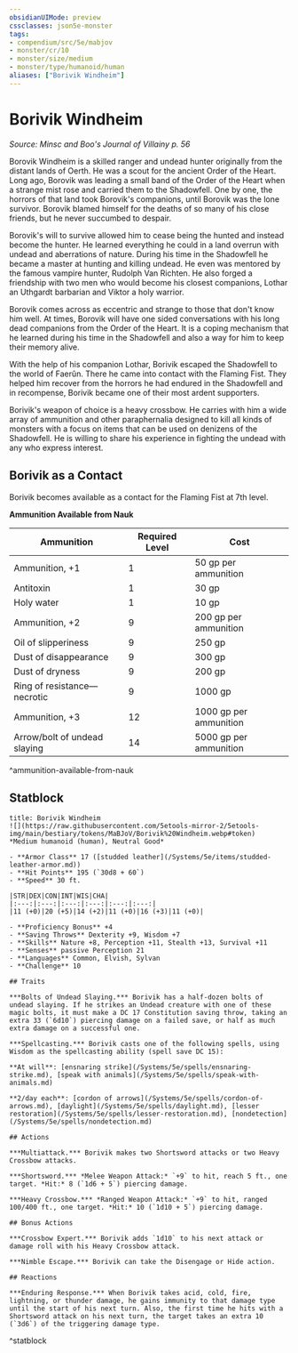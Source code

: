 ```yaml
---
obsidianUIMode: preview
cssclasses: json5e-monster
tags:
- compendium/src/5e/mabjov
- monster/cr/10
- monster/size/medium
- monster/type/humanoid/human
aliases: ["Borivik Windheim"]
---
```

# Borivik Windheim
*Source: Minsc and Boo's Journal of Villainy p. 56*  

Borovik Windheim is a skilled ranger and undead hunter originally from the distant lands of Oerth. He was a scout for the ancient Order of the Heart. Long ago, Borovik was leading a small band of the Order of the Heart when a strange mist rose and carried them to the Shadowfell. One by one, the horrors of that land took Borovik's companions, until Borovik was the lone survivor. Borovik blamed himself for the deaths of so many of his close friends, but he never succumbed to despair.

Borovik's will to survive allowed him to cease being the hunted and instead become the hunter. He learned everything he could in a land overrun with undead and aberrations of nature. During his time in the Shadowfell he became a master at hunting and killing undead. He even was mentored by the famous vampire hunter, Rudolph Van Richten. He also forged a friendship with two men who would become his closest companions, Lothar an Uthgardt barbarian and Viktor a holy warrior.

Borovik comes across as eccentric and strange to those that don't know him well. At times, Borovik will have one sided conversations with his long dead companions from the Order of the Heart. It is a coping mechanism that he learned during his time in the Shadowfell and also a way for him to keep their memory alive.

With the help of his companion Lothar, Borivik escaped the Shadowfell to the world of Faerûn. There he came into contact with the Flaming Fist. They helped him recover from the horrors he had endured in the Shadowfell and in recompense, Borivik became one of their most ardent supporters.

Borivik's weapon of choice is a heavy crossbow. He carries with him a wide array of ammunition and other paraphernalia designed to kill all kinds of monsters with a focus on items that can be used on denizens of the Shadowfell. He is willing to share his experience in fighting the undead with any who express interest.

## Borivik as a Contact

Borivik becomes available as a contact for the Flaming Fist at 7th level.

**Ammunition Available from Nauk**

| Ammunition | Required Level | Cost |
|------------|----------------|------|
| Ammunition, +1 | 1 | 50 gp per ammunition |
| Antitoxin | 1 | 30 gp |
| Holy water | 1 | 10 gp |
| Ammunition, +2 | 9 | 200 gp per ammunition |
| Oil of slipperiness | 9 | 250 gp |
| Dust of disappearance | 9 | 300 gp |
| Dust of dryness | 9 | 200 gp |
| Ring of resistance—necrotic | 9 | 1000 gp |
| Ammunition, +3 | 12 | 1000 gp per ammunition |
| Arrow/bolt of undead slaying | 14 | 5000 gp per ammunition |
^ammunition-available-from-nauk

## Statblock

```ad-statblock
title: Borivik Windheim
![](https://raw.githubusercontent.com/5etools-mirror-2/5etools-img/main/bestiary/tokens/MaBJoV/Borivik%20Windheim.webp#token)
*Medium humanoid (human), Neutral Good*

- **Armor Class** 17 ([studded leather](/Systems/5e/items/studded-leather-armor.md))
- **Hit Points** 195 (`30d8 + 60`)
- **Speed** 30 ft.

|STR|DEX|CON|INT|WIS|CHA|
|:---:|:---:|:---:|:---:|:---:|:---:|
|11 (+0)|20 (+5)|14 (+2)|11 (+0)|16 (+3)|11 (+0)|

- **Proficiency Bonus** +4
- **Saving Throws** Dexterity +9, Wisdom +7
- **Skills** Nature +8, Perception +11, Stealth +13, Survival +11
- **Senses** passive Perception 21
- **Languages** Common, Elvish, Sylvan
- **Challenge** 10

## Traits

***Bolts of Undead Slaying.*** Borivik has a half-dozen bolts of undead slaying. If he strikes an Undead creature with one of these magic bolts, it must make a DC 17 Constitution saving throw, taking an extra 33 (`6d10`) piercing damage on a failed save, or half as much extra damage on a successful one.

***Spellcasting.*** Borivik casts one of the following spells, using Wisdom as the spellcasting ability (spell save DC 15):

**At will**: [ensnaring strike](/Systems/5e/spells/ensnaring-strike.md), [speak with animals](/Systems/5e/spells/speak-with-animals.md)

**2/day each**: [cordon of arrows](/Systems/5e/spells/cordon-of-arrows.md), [daylight](/Systems/5e/spells/daylight.md), [lesser restoration](/Systems/5e/spells/lesser-restoration.md), [nondetection](/Systems/5e/spells/nondetection.md)

## Actions

***Multiattack.*** Borivik makes two Shortsword attacks or two Heavy Crossbow attacks.

***Shortsword.*** *Melee Weapon Attack:* `+9` to hit, reach 5 ft., one target. *Hit:* 8 (`1d6 + 5`) piercing damage.

***Heavy Crossbow.*** *Ranged Weapon Attack:* `+9` to hit, ranged 100/400 ft., one target. *Hit:* 10 (`1d10 + 5`) piercing damage.

## Bonus Actions

***Crossbow Expert.*** Borivik adds `1d10` to his next attack or damage roll with his Heavy Crossbow attack.

***Nimble Escape.*** Borivik can take the Disengage or Hide action.

## Reactions

***Enduring Response.*** When Borivik takes acid, cold, fire, lightning, or thunder damage, he gains immunity to that damage type until the start of his next turn. Also, the first time he hits with a Shortsword attack on his next turn, the target takes an extra 10 (`3d6`) of the triggering damage type.
```
^statblock